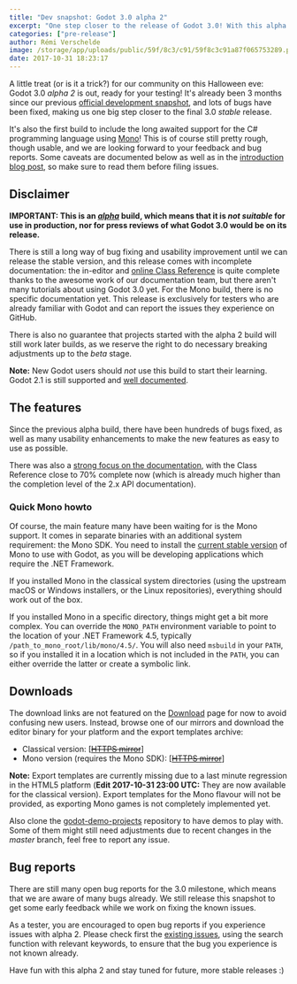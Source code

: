 ```yaml
---
title: "Dev snapshot: Godot 3.0 alpha 2"
excerpt: "One step closer to the release of Godot 3.0! With this alpha 2 development snapshot, Godot users will be able to preview the upcoming C# support and continue testing the advanced 3D features introduced in Godot 3.0. This snapshot is of course expected to be buggy and unstable, so please be aware that it does not reflect the final state of what Godot 3.0 will be like."
categories: ["pre-release"]
author: Rémi Verschelde
image: /storage/app/uploads/public/59f/8c3/c91/59f8c3c91a87f065753289.png
date: 2017-10-31 18:23:17
---
```


A little treat (or is it a trick?) for our community on this Halloween eve: Godot 3.0 *alpha 2* is out, ready for your testing! It's already been 3 months since our previous [official development snapshot](/article/dev-snapshot-godot-3-0-alpha-1), and lots of bugs have been fixed, making us one big step closer to the final 3.0 *stable* release.

It's also the first build to include the long awaited support for the C# programming language using [Mono](http://mono-project.com/)! This is of course still pretty rough, though usable, and we are looking forward to your feedback and bug reports. Some caveats are documented below as well as in the [introduction blog post](/article/introducing-csharp-godot), so make sure to read them before filing issues.

## Disclaimer

**IMPORTANT: This is an *[alpha](https://en.wikipedia.org/wiki/Software_release_life_cycle#Alpha)* build, which means that it is *not suitable* for use in production, nor for press reviews of what Godot 3.0 would be on its release.**

There is still a long way of bug fixing and usability improvement until we can release the stable version, and this release comes with incomplete documentation: the in-editor and [online Class Reference](http://docs.godotengine.org/en/latest/) is quite complete thanks to the awesome work of our documentation team, but there aren't many tutorials about using Godot 3.0 yet. For the Mono build, there is no specific documentation yet. This release is exclusively for testers who are already familiar with Godot and can report the issues they experience on GitHub.

There is also no guarantee that projects started with the alpha 2 build will still work later builds, as we reserve the right to do necessary breaking adjustments up to the *beta* stage.

**Note:** New Godot users should *not* use this build to start their learning. Godot 2.1 is still supported and [well documented](http://docs.godotengine.org/en/stable/).

## The features

Since the previous alpha build, there have been hundreds of bugs fixed, as well as many usability enhancements to make the new features as easy to use as possible.

There was also a [strong focus on the documentation](https://godotengine.org/article/first-godot-3-docs-sprint-sept-9), with the Class Reference close to 70% complete now (which is already much higher than the completion level of the 2.x API documentation).

### Quick Mono howto

Of course, the main feature many have been waiting for is the Mono support. It comes in separate binaries with an additional system requirement: the Mono SDK. You need to install the [current stable version](http://www.mono-project.com/download/) of Mono to use with Godot, as you will be developing applications which require the .NET Framework.

If you installed Mono in the classical system directories (using the upstream macOS or Windows installers, or the Linux repositories), everything should work out of the box.

If you installed Mono in a specific directory, things might get a bit more complex. You can override the `MONO_PATH` environment variable to point to the location of your .NET Framework 4.5, typically `/path_to_mono_root/lib/mono/4.5/`. You will also need `msbuild` in your `PATH`, so if you installed it in a location which is not included in the `PATH`, you can either override the latter or create a symbolic link.

## Downloads

The download links are not featured on the [Download](/download) page for now to avoid confusing new users. Instead, browse one of our mirrors and download the editor binary for your platform and the export templates archive:

- Classical version: [[~~HTTPS mirror~~](https://github.com/godotengine/godot-builds/releases/3.0-alpha2)]
- Mono version (requires the Mono SDK): [[~~HTTPS mirror~~](https://github.com/godotengine/godot-builds/releases/3.0-alpha2)]

**Note:** Export templates are currently missing due to a last minute regression in the HTML5 platform (**Edit 2017-10-31 23:00 UTC:** They are now available for the classical version).
Export templates for the Mono flavour will not be provided, as exporting Mono games is not completely implemented yet.

Also clone the [godot-demo-projects](https://github.com/godotengine/godot-demo-projects/) repository to have demos to play with. Some of them might still need adjustments due to recent changes in the *master* branch, feel free to report any issue.

## Bug reports

There are still many open bug reports for the 3.0 milestone, which means that we are aware of many bugs already. We still release this snapshot to get some early feedback while we work on fixing the known issues.

As a tester, you are encouraged to open bug reports if you experience issues with alpha 2. Please check first the [existing issues](https://github.com/godotengine/godot/issues), using the search function with relevant keywords, to ensure that the bug you experience is not known already.

Have fun with this alpha 2 and stay tuned for future, more stable releases :)

